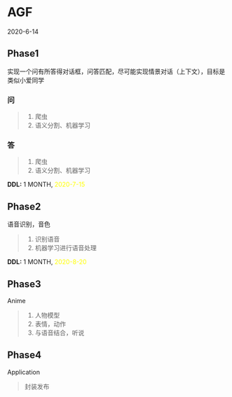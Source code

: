 # AGF 


2020-6-14


## Phase1 

实现一个问有所答得对话框，问答匹配，尽可能实现情景对话（上下文），目标是类似小爱同学

### 问

> 1. 爬虫
> 2. 语义分割、机器学习

### 答

> 1. 爬虫
> 2. 语义分割、机器学习

**DDL:** 1 MONTH, <font color="Yellow">2020-7-15</font>

## Phase2

语音识别，音色

> 1. 识别语音
> 2. 机器学习进行语音处理

**DDL:** 1 MONTH, <font color="Yellow">2020-8-20</font>


## Phase3

Anime

> 1. 人物模型
> 2. 表情，动作
> 3. 与语音结合，听说


## Phase4

Application

> 封装发布